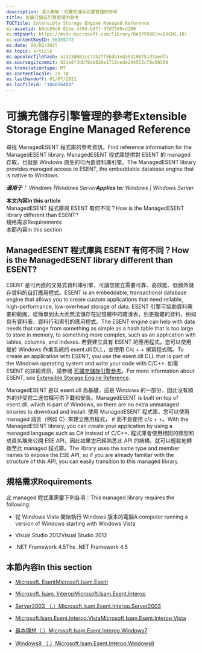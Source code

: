 ```yaml
---
description: 深入瞭解：可擴充儲存引擎管理的參考
title: 可擴充儲存引擎管理的參考
TOCTitle: Extensible Storage Engine Managed Reference
ms:assetid: b6dc69d0-82be-478d-b47f-37d7569cd200
ms:mtpsurl: https://msdn.microsoft.com/library/Dn375980(v=EXCHG.10)
ms:contentKeyID: 56355772
ms.date: 09/02/2015
ms.topic: article
ms.openlocfilehash: a1323d662cc7252ff6bda1eda53108751d3aedfa
ms.sourcegitcommit: 831e8f3db78ab820e1710cede244553c70e50500
ms.translationtype: MT
ms.contentlocale: zh-TW
ms.lasthandoff: 01/07/2021
ms.locfileid: "104026404"
---
```

# <a name="extensible-storage-engine-managed-reference"></a><span data-ttu-id="5e181-103">可擴充儲存引擎管理的參考</span><span class="sxs-lookup"><span data-stu-id="5e181-103">Extensible Storage Engine Managed Reference</span></span>

<span data-ttu-id="5e181-104">尋找 ManagedESENT 程式庫的參考資訊。</span><span class="sxs-lookup"><span data-stu-id="5e181-104">Find reference information for the ManagedESENT library.</span></span> <span data-ttu-id="5e181-105">ManagedESENT 程式庫提供對 ESENT 的 managed 存取，也就是 Windows 原生的可內嵌資料庫引擎。</span><span class="sxs-lookup"><span data-stu-id="5e181-105">The ManagedESENT library provides managed access to ESENT, the embeddable database engine that is native to Windows.</span></span>


<span data-ttu-id="5e181-106">_**適用于：** Windows |Windows Server_</span><span class="sxs-lookup"><span data-stu-id="5e181-106">_**Applies to:** Windows | Windows Server_</span></span>

<span data-ttu-id="5e181-107">**本文內容**</span><span class="sxs-lookup"><span data-stu-id="5e181-107">**In this article**</span></span>  
<span data-ttu-id="5e181-108">ManagedESENT 程式庫與 ESENT 有何不同？</span><span class="sxs-lookup"><span data-stu-id="5e181-108">How is the ManagedESENT library different than ESENT?</span></span>  
<span data-ttu-id="5e181-109">規格需求</span><span class="sxs-lookup"><span data-stu-id="5e181-109">Requirements</span></span>  
<span data-ttu-id="5e181-110">本節內容</span><span class="sxs-lookup"><span data-stu-id="5e181-110">In this section</span></span>  

## <a name="how-is-the-managedesent-library-different-than-esent"></a><span data-ttu-id="5e181-111">ManagedESENT 程式庫與 ESENT 有何不同？</span><span class="sxs-lookup"><span data-stu-id="5e181-111">How is the ManagedESENT library different than ESENT?</span></span>

<span data-ttu-id="5e181-112">ESENT 是可內嵌的交易式資料庫引擎，可讓您建立需要可靠、高效能、低額外儲存資料的自訂應用程式。</span><span class="sxs-lookup"><span data-stu-id="5e181-112">ESENT is an embeddable, transactional database engine that allows you to create custom applications that need reliable, high-performance, low-overhead storage of data.</span></span> <span data-ttu-id="5e181-113">ESENT 引擎可協助資料需要的範圍，從簡單到太大而無法儲存在記憶體中的雜湊表，到更複雜的資料，例如具有資料表、資料行和索引的應用程式。</span><span class="sxs-lookup"><span data-stu-id="5e181-113">The ESENT engine can help with data needs that range from something as simple as a hash table that is too large to store in memory, to something more complex, such as an application with tables, columns, and indexes.</span></span> <span data-ttu-id="5e181-114">若要建立具有 ESENT 的應用程式，您可以使用屬於 Windows 作業系統的 esent.dll DLL，並使用 C/c + + 撰寫程式碼。</span><span class="sxs-lookup"><span data-stu-id="5e181-114">To create an application with ESENT, you use the esent.dll DLL that is part of the Windows operating system and write your code with C/C++.</span></span> <span data-ttu-id="5e181-115">如需 ESENT 的詳細資訊，請參閱 [可擴充儲存引擎參考](./extensible-storage-engine-reference.md)。</span><span class="sxs-lookup"><span data-stu-id="5e181-115">For more information about ESENT, see [Extensible Storage Engine Reference](./extensible-storage-engine-reference.md).</span></span>

<span data-ttu-id="5e181-116">ManagedESENT 是以 esent.dll 為基礎，這是 Windows 的一部分，因此沒有額外的非受控二進位檔可供下載和安裝。</span><span class="sxs-lookup"><span data-stu-id="5e181-116">ManagedESENT is built on top of esent.dll, which is part of Windows, so there are no extra unmanaged binaries to download and install.</span></span> <span data-ttu-id="5e181-117">使用 ManagedESENT 程式庫，您可以使用 managed 語言（例如 C）來建立應用程式， \# 而不是使用 c/c + +。</span><span class="sxs-lookup"><span data-stu-id="5e181-117">With the ManagedESENT library, you can create your application by using a managed language such as C\# instead of C/C++.</span></span> <span data-ttu-id="5e181-118">程式庫會使用相同的類型和成員名稱來公開 ESE API，因此如果您已經熟悉此 API 的結構，就可以輕鬆地轉換至此 managed 程式庫。</span><span class="sxs-lookup"><span data-stu-id="5e181-118">The library uses the same type and member names to expose the ESE API, so if you are already familiar with the structure of this API, you can easily transition to this managed library.</span></span>

## <a name="requirements"></a><span data-ttu-id="5e181-119">規格需求</span><span class="sxs-lookup"><span data-stu-id="5e181-119">Requirements</span></span>

<span data-ttu-id="5e181-120">此 managed 程式庫需要下列各項：</span><span class="sxs-lookup"><span data-stu-id="5e181-120">This managed library requires the following:</span></span>

  - <span data-ttu-id="5e181-121">從 Windows Vista 開始執行 Windows 版本的電腦</span><span class="sxs-lookup"><span data-stu-id="5e181-121">A computer running a version of Windows starting with Windows Vista</span></span>

  - <span data-ttu-id="5e181-122">Visual Studio 2012</span><span class="sxs-lookup"><span data-stu-id="5e181-122">Visual Studio 2012</span></span>

  - <span data-ttu-id="5e181-123">.NET Framework 4.5</span><span class="sxs-lookup"><span data-stu-id="5e181-123">The .NET Framework 4.5</span></span>

## <a name="in-this-section"></a><span data-ttu-id="5e181-124">本節內容</span><span class="sxs-lookup"><span data-stu-id="5e181-124">In this section</span></span>

  - [<span data-ttu-id="5e181-125">Microsoft. Esent</span><span class="sxs-lookup"><span data-stu-id="5e181-125">Microsoft.Isam.Esent</span></span>](./microsoft.isam.esent-namespace.md)

  - [<span data-ttu-id="5e181-126">Microsoft. Isam. Interop</span><span class="sxs-lookup"><span data-stu-id="5e181-126">Microsoft.Isam.Esent.Interop</span></span>](./microsoft.isam.esent.interop-namespace.md)

  - [<span data-ttu-id="5e181-127">Server2003 （.）</span><span class="sxs-lookup"><span data-stu-id="5e181-127">Microsoft.Isam.Esent.Interop.Server2003</span></span>](./microsoft.isam.esent.interop.server2003-namespace.md)

  - [<span data-ttu-id="5e181-128">Microsoft.Isam.Esent.Interop.Vista</span><span class="sxs-lookup"><span data-stu-id="5e181-128">Microsoft.Isam.Esent.Interop.Vista</span></span>](./microsoft.isam.esent.interop.vista-namespace.md)

  - [<span data-ttu-id="5e181-129">最為理想（.）</span><span class="sxs-lookup"><span data-stu-id="5e181-129">Microsoft.Isam.Esent.Interop.Windows7</span></span>](./microsoft.isam.esent.interop.windows7-namespace.md)

  - [<span data-ttu-id="5e181-130">Windows8 （.）</span><span class="sxs-lookup"><span data-stu-id="5e181-130">Microsoft.Isam.Esent.Interop.Windows8</span></span>](./microsoft.isam.esent.interop.windows8-namespace.md)
